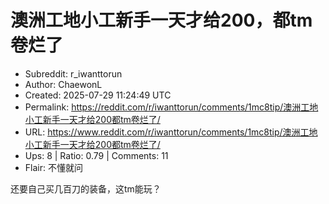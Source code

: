# 澳洲工地小工新手一天才给200，都tm卷烂了

- Subreddit: r_iwanttorun
- Author: ChaewonL
- Created: 2025-07-29 11:24:49 UTC
- Permalink: https://reddit.com/r/iwanttorun/comments/1mc8tip/澳洲工地小工新手一天才给200都tm卷烂了/
- URL: https://www.reddit.com/r/iwanttorun/comments/1mc8tip/澳洲工地小工新手一天才给200都tm卷烂了/
- Ups: 8 | Ratio: 0.79 | Comments: 11
- Flair: 不懂就问


还要自己买几百刀的装备，这tm能玩？

